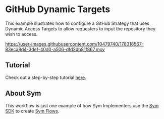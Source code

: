 # GitHub Dynamic Targets

This example illustrates how to configure a GitHub Strategy that uses Dynamic Access Targets to allow requesters to input the repository they wish to access.

https://user-images.githubusercontent.com/10479740/178318567-83eca8d4-3def-40d0-a506-dfd2db81f867.mov

## Tutorial

Check out a step-by-step tutorial [here](https://docs.symops.com/docs/github#dynamic-github-access-targets).

## About Sym

This workflow is just one example of how Sym Implementers use the [Sym SDK](https://docs.symops.com/docs) to create [Sym Flows](https://docs.symops.com/docs/sym-access-flows).
